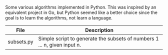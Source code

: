 Some various algorithms implemented in Python. This was inspired by an equivalent project in Go, but Python seemed like a better choice since the goal is to learn the algorithms, not learn a language. 

File       | Description
-----------|--------------
subsets.py | Simple script to generate the subsets of numbers 1 ... n, given input n.
